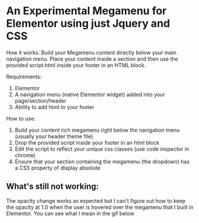 # An Experimental Megamenu for Elementor using just Jquery and CSS

How it works:
Build your Megamenu content directly below your main navigation menu. Place your content inside a section and then use the provided script.html inside your footer in an HTML block. 

Requirements:
1. Elementor
2. A navigation menu (native Elementor widget) added into your page/section/header
3. Ability to add html to your footer 

How to use:
1. Build your content rich megamenu right below the navigation menu (usually your header theme file)
2. Drop the provided script inside your footer in an html block
3. Edit the script to reflect your unique css classes (use code inspector in chrome)
4. Ensure that your section containing the megamenu (the dropdown) has a CSS property of display absolute

## What's still not working:

The opacity change works as expected but I can't figure out how to keep the opacity at 1.0 when the user is hovered over the megamenu that I built in Elementor. You can see what I mean in the gif below
